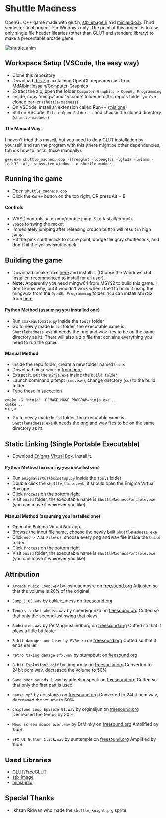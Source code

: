 # Shuttle Madness
 OpenGL C++ game made with glut.h, [stb_image.h](https://github.com/nothings/stb) and [miniaudio.h](https://github.com/mackron/miniaudio). Third semester final project. For Windows only. The point of this project is to use only single file header libraries (other than GLUT and standard library) to make a presentable arcade game.
<!--- ![image](https://github.com/etherealxx/shuttle-madness/assets/64251396/0bc9834d-fad1-4e6c-aa57-82a3e6d8e951) -->
<!-- <p align="center">
  <img src="https://github.com/etherealxx/shuttle-madness/assets/64251396/0bc9834d-fad1-4e6c-aa57-82a3e6d8e951" alt="shuttle-madness" width="500"/>
</p> -->
![shuttle_anim](https://github.com/etherealxx/shuttle-madness/assets/64251396/78e1388d-d4e6-46f2-98b4-1b0e641b3d8f)

## Workspace Setup (VSCode, the easy way)
- Clone this repository
- Download [this zip](https://github.com/MdAlbinHossain/Computer-Graphics/archive/refs/heads/main.zip) containing OpenGL dependencies from [MdAlbinHossain/Computer-Graphics](https://github.com/MdAlbinHossain/Computer-Graphics)
- Extract the zip, open the folder `Computer-Graphics > OpenGL Programming`
- Inside, copy 'mingw' and '.vscode' folder into this repo's folder you've cloned earlier (`shuttle-madness`)
- On VSCode, install an extension called Run++ ([this one](https://marketplace.visualstudio.com/items?itemName=AlbinBD.run))
- Still on VSCode, `File > Open Folder...` and choose the cloned directory (`shuttle-madness`)

#### The Manual Way
I haven't tried this myself, but you need to do a GLUT installation by yourself, and run the program with this (there might be other dependencies, tbh idk how to install those manually).
```
g++.exe shuttle_madness.cpp -lfreeglut -lopengl32 -lglu32 -lwinmm -lgdi32 -Wl,--subsystem,windows -o shuttle_madness
```

## Running the game
- Open `shuttle_madness.cpp`
- Click the `Run++` button on the top right, OR press Alt + B

#### Controls
- WASD controls: `W` to jump/double jump. `S` to fastfall/crouch.
- `Space` to swing the racket
- Immediately jumping after releasing crouch button will result in high jump.
- Hit the pink shuttlecock to score point, dodge the gray shuttlecock, and don't hit the yellow shuttlecock.

## Building the game
- Download cmake from [here](https://cmake.org/download/) and install it. (Choose the Windows x64 Installer, recommended to install for all user).
- **Note:** Apparently you need mingw64 from MSYS2 to build this game. I don't know why, but it wouldn't work when i tried to build it using the mingw32 from the `OpenGL Programming` folder. You can install MSYS2 from [here](https://github.com/msys2/msys2-installer/releases/download/2023-10-26/msys2-x86_64-20231026.exe)

#### Python Method (assuming you installed one)
- Run `cmakeautomate.py` inside the `tools` folder
- Go to newly made `build` folder, the executable name is `ShuttleMadness.exe` (it needs the png and wav files to be on the same directory as it). There will also a zip file that contains everything you need to run the game.

#### Manual Method
- Inside the repo folder, create a new folder named `build`
- Download ninja-win.zip [from here](https://github.com/ninja-build/ninja/releases/download/v1.11.1/ninja-win.zip)
- Extract it, put the `ninja.exe` inside the `build folder`
- Launch command prompt (`cmd.exe`), change directory (`cd`) to the build folder
- Type these in succesion
```
cmake -G "Ninja" -DCMAKE_MAKE_PROGRAM=ninja.exe ..
cmake ..
ninja
```
- Go to newly made `build` folder, the executable name is `ShuttleMadness.exe` (it needs the png and wav files to be on the same directory as it).

## Static Linking (Single Portable Executable)
- Download [Enigma Virtual Box](https://enigmaprotector.com/en/downloads.html), install it.

#### Python Method (assuming you installed one)
- Run `enigmavirtualboxsetup.py` inside the `tools` folder
- Double click the `shuttle_build.evb`, it should open the Enigma Virtual Box app.
- Click `Process` on the bottom right
- Visit `build` folder, the executable name is `ShuttleMadnessPortable.exe` (you can move it wherever you like)

#### Manual Method (assuming you installed one)
- Open the Enigma Virtual Box app.
- Browse the input file name, choose the newly built `ShuttleMadness.exe`
- Click `Add > Add File(s)`, choose every png and wav file inside the `build` folder
- Click `Process` on the bottom right
- Visit `build` folder, the executable name is `ShuttleMadnessPortable.exe` (you can move it wherever you like)

## Attribution
- `Arcade Music Loop.wav` by joshuaempyre on [freesound.org](https://freesound.org/people/joshuaempyre/sounds/251461/)
Adjusted so that the volume is 20% of the original

- `Jump_C_05.wav` by cabled_mess on [freesound.org](https://freesound.org/people/cabled_mess/sounds/350905/)

- `Tennis racket_whoosh.wav` by speedygonzo on [freesound.org](https://freesound.org/people/speedygonzo/sounds/235727/)
Cutted so that only the second last swing that plays

- `Badminton.wav` by PerMagnusLindborg on [freesound.org](https://freesound.org/people/PerMagnusLindborg/sounds/324244/)
Cutted so that it plays a little bit faster

- `8-bit damage sound.wav by EVRetro` on [freesound.org](https://freesound.org/people/EVRetro/sounds/501104/)
Cutted so that it ends earlier

- `retro taking damage sfx.wav` by stumpbutt on [freesound.org](https://freesound.org/people/stumpbutt/sounds/629656/)

- `8-bit Explosion2.aiff` by timgormly on [freesound.org](https://freesound.org/people/EVRetro/sounds/501104/)
Converted to 24bit pcm wav, decreased the volume to 50%

- `Game over sounds 1.wav` by afleetingspeck on [freesound.org](https://freesound.org/people/afleetingspeck/sounds/232444/)
Cutted so that only the first part is used

- `pause.mp3` by crisstanza on [freesound.org](https://freesound.org/people/crisstanza/sounds/167127/)
Converted to 24bit pcm wav, decreased the volume to 60%

- `Chiptune Loop Episode 01.wav` by orginaljun on [freesound.org](https://freesound.org/people/orginaljun/sounds/396960/)
Decreased the tempo by 30%

- `Menu screen mouse over.wav` by DrMinky on [freesound.org](https://freesound.org/people/DrMinky/sounds/166186/)
Amplified by 15dB

- `SFX UI Button Click.wav` by suntemple on [freesound.org](https://freesound.org/people/suntemple/sounds/253168/)
Amplified by 15dB

## Used Libraries
- [GLUT](https://www.opengl.org/resources/libraries/glut/glut_downloads.php)/[FreeGLUT](https://github.com/FreeGLUTProject/freeglut)
- [stb_image](https://github.com/nothings/stb)
- [miniaudio](https://github.com/mackron/miniaudio)

## Special Thanks
- Ikhsan Ridwan who made the `shuttle_knight.png` sprite
